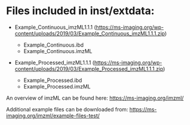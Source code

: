 # Files included in inst/extdata:

- Example_Continuous_imzML1.1.1 (https://ms-imaging.org/wp-content/uploads/2019/03/Example_Continuous_imzML1.1.1.zip)
	+ Example_Continuous.ibd
	+ Example_Continuous.imzML

- Example_Processed_imzML1.1.1 (https://ms-imaging.org/wp-content/uploads/2019/03/Example_Processed_imzML1.1.1.zip)
	+ Example_Processed.ibd
	+ Example_Processed.imzML

An overview of imzML can be found here: https://ms-imaging.org/imzml/

Additional example files can be downloaded from: https://ms-imaging.org/imzml/example-files-test/
